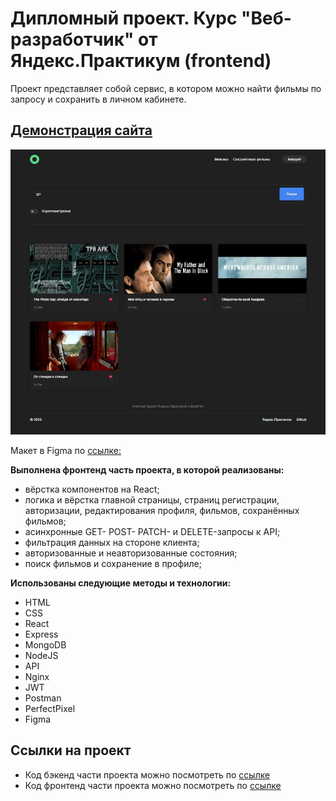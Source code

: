 #  Дипломный проект. Курс "Веб-разработчик" от Яндекс.Практикум (frontend)

Проект представляет собой сервис, в котором можно найти фильмы по запросу и сохранить в личном кабинете.

## [Демонстрация сайта](https://movies.marusillda.nomoreparties.sbs)

![Превью проекта](./src/images/movies-preview.jpg)

Макет в Figma по [ссылке:](https://disk.yandex.ru/d/rCWxnXTRqKTiTg)

**Выполнена фронтенд часть проекта, в которой реализованы:** 
* вёрстка компонентов на React;
* логика и вёрстка главной страницы, страниц регистрации, авторизации, редактирования профиля, фильмов, сохранённых фильмов;
* асинхронные GET- POST- PATCH- и DELETE-запросы к API;
* фильтрация данных на стороне клиента;
* авторизованные и неавторизованные состояния;
* поиск фильмов и сохранение в профиле;

**Использованы следующие методы и технологии:**
  * HTML
  * CSS
  * React
  * Express
  * MongoDB
  * NodeJS
  * API
  * Nginx
  * JWT
  * Postman
  * PerfectPixel
  * Figma

## Ссылки на проект
* Код бэкенд части проекта можно посмотреть по [ссылке](https://github.com/marusillda/movies-explorer-api)
* Код фронтенд части проекта можно посмотреть по [ссылке](https://github.com/marusillda/movies-explorer-frontend)
